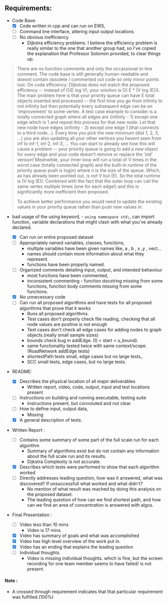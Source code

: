 ## Requirements: 
- Code Base: 
	- [x] Code written in cpp and can run on EWS, 
	- [ ] Command line interface, altering input output locations
	- [ ] No obvious inefficiency
		- Dijkstra efficiency problems. I believe the efficiency problem is really similar to the one that another group had, so I've copied the explanation that Professor Solomon provided, to clear things up.
 >There are no function comments and only the occassional in-line comment. The code base is still generally human-readable and doesnt contain obsolete / commented out code so only minor points lost.
>On code efficiency: Dijkstras does not match the proposed efficiency -- instead of O(E log V), your solution is O( E * (V log (E))). The main problem here is that your priority queue can have E total objects inserted and processed -- the first time you go from infinity to not infinity but then potentially every subsequent edge can be an 'improvement' to some vertex. A test case example to consider is a totally connected graph where all edges are (infinity - 1) except one edge which is 1 and repeat this process for that new node. Let that new node have edges (infinity - 3) except one edge 1 (that connects to a third node...). Every time you pick the new minimum (dist 1, 2, 3, ...) you are also updating all your other vertices you havent seen from inf to inf-1, inf-2, inf-3, ... You can start to already see how this will cause a problem -- your priority queue is going to add a new object for *every* edge and your code doesn't remove or replace the 'old' version! 
>Meanwhile, your inner loop will run a total of V times in the worst case (totally connected graph) and the built-in runtime of the priority queue push is log(n) where n is the size of the queue. Which, as has already been pointed out, is not V but (E). So the total runtime is (V log (E)). Combined with the fact that the outer loop can call the same vertex multiple times (one for each edge!) and this is significantly more inefficient then proposed.
>
>To achieve better performance you would need to update the existing values in your priority queue rather than push new values in.

- bad usage of the using keyword,
		- `using namespace std;`, can import  function, variable declarations that might clash with what you've already declared.

	- [x] Can run on entire proposed dataset
	- [ ] Appropriately named variables, classes, functions,
		- multiple variables have been given names like, a , b , x ,y , vect...
		- names should contain more information about what they represent.
		- functions have been properly named.
	- [ ] Organized comments detailing input, output, and intended behaviour
		- most functions have been commented,
		- inconsistent commenting - function docstring missing from some functions, function body comments missing from some functions.
	- [x] No unnecessary code
	- [ ] Can run all proposed algorithms and have tests for all proposed algorithms that prove that it works
		- Runs all proposed algorithms.
		- Test cases don't properly check file reading, checking that all node values are positive is not enough
		- Test cases don't check all edge cases for adding nodes to graph objects.(really small sample sizes)
		- bounds check bug in addEdge. (0 < start < u_bound).
		- same functionality tested twice with same context/scope. (RoadNetwork addEdge tests)
		- shortestPath tests small, edge cases but no large tests,.
		- SCC small tests, edge cases, but no large tests.
- README: 
	- [x] Describes the physical location of all major deliverables
		-  Written report, video, code, output, input and test locations present
	- [ ] Instructions on building and running executable, testing suite
		- Instructions present, but convoluted and not clear.
	- [ ] How to define input, output data,
		- Missing
	- [x] A general description of tests.
- Written Report : 
	- [ ] Contains some summary of some part of the full scale run for each algorithm
		- Summary of algorithms exist but do not contain any information about the full scale run and its results.
		- Dijkstra Complexity is not accurate.
	- [x] Describes which tests were performed to show that each algorithm worked
	- [ ] Directly addresses leading question, how was it answered, what was discovered? If unsuccessfull what worked and what didn't?
		- No mention of what result was reached by doing this analysis on the proposed dataset.
		- The leading question of how can we find shortest path, and how can we find an area of concentration is answered with algos.
- Final Presentation : 
	- [ ] Video less than 10 mins
		- Video is 17 mins.
	- [x] Video has summary of goals and what was accomplished
	- [x] Video has high level overview of the work put in.
	- [x] Video has an ending that explains the leading question
	- [ ]  Individual thoughts.
		-  Video is missing individual thoughts. which is fine, but the screen recording for one team member seems to have failed/ is not present.


#### Note : 
-  A crossed through requirement indicates that that particular requirement was fulfilled.(100%)
